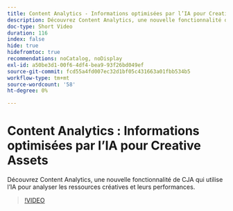 ```yaml
---
title: Content Analytics - Informations optimisées par l’IA pour Creative Assets
description: Découvrez Content Analytics, une nouvelle fonctionnalité de CJA qui utilise l’IA pour analyser les ressources créatives et leurs performances.
doc-type: Short Video
duration: 116
index: false
hide: true
hidefromtoc: true
recommendations: noCatalog, noDisplay
exl-id: a50be3d1-00f6-4df4-bea9-93f26bd049ef
source-git-commit: fcd55a4fd007ec32d1bf05c431663a01fbb534b5
workflow-type: tm+mt
source-wordcount: '58'
ht-degree: 0%

---
```


# Content Analytics : Informations optimisées par l’IA pour Creative Assets

Découvrez Content Analytics, une nouvelle fonctionnalité de CJA qui utilise l’IA pour analyser les ressources créatives et leurs performances.

<!-- 62_S103_3442450_115_content-analytics-aipowered-insights-for-creative-assets -->
>[!VIDEO](https://video.tv.adobe.com/v/3462959/?learn=on&enablevpops=true&captions=fre_fr)
